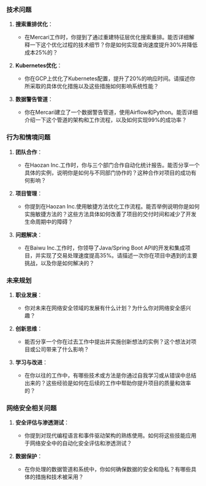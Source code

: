 
### 技术问题
1. **搜索重排优化**：
    - 在Mercari工作时，你提到了通过重建特征层优化搜索重排。能否详细解释一下这个优化过程的技术细节？你是如何实现查询速度提升30%并降低成本25%的？

2. **Kubernetes优化**：
    - 你在GCP上优化了Kubernetes配置，提升了20%的响应时间。请描述你所采取的具体优化措施以及这些措施如何影响系统性能？

3. **数据警告管道**：
    - 你在Mercari建立了一个数据警告管道，使用Airflow和Python。能否详细介绍一下这个管道的架构和工作流程，以及如何实现99%的成功率？

### 行为和情境问题
1. **团队合作**：
    - 在Haozan Inc.工作时，你与三个部门合作自动化统计报告。能否分享一个具体的实例，说明你是如何与不同部门协作的？这种合作对项目的成功有何影响？

2. **项目管理**：
    - 你提到在Haozan Inc.使用敏捷方法优化工作流程。能否举例说明你是如何实施敏捷方法的？这些方法具体如何改善了项目的交付时间和减少了开发生命周期中的障碍？

3. **问题解决**：
    - 在Baiwu Inc.工作时，你领导了Java/Spring Boot API的开发和集成项目，并实现了交易处理速度提高35%。请描述一次你在项目中遇到的主要挑战，以及你是如何解决的？

### 未来规划
1. **职业发展**：
    - 你对未来在网络安全领域的发展有什么计划？为什么你对网络安全感兴趣？

2. **创新思维**：
    - 能否分享一个你在过去工作中提出并实施创新想法的实例？这个想法对项目或公司带来了什么影响？

3. **学习与改进**：
    - 在你以往的工作中，有哪些技术或方法是你通过自我学习或从错误中总结出来的？这些经验是如何在后续的工作中帮助你提升项目的质量和效率的？

### 网络安全相关问题
1. **安全评估与渗透测试**：
    - 你提到对现代编程语言和事件驱动架构的熟练使用。如何将这些技能应用于网络安全中的自动化安全评估和渗透测试？

2. **数据保护**：
    - 在你处理的数据管道和系统中，你如何确保数据的安全和隐私？有哪些具体的措施和技术被采用？
